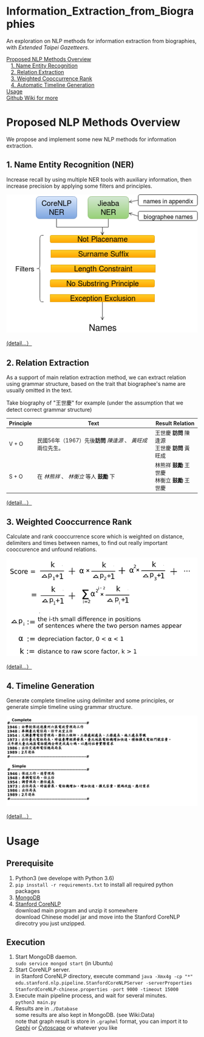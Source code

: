 # Information_Extraction_from_Biographies
An exploration on NLP methods for information extraction from biographies, with *Extended Taipei Gazetteers*.  
  
[Proposed NLP Methods Overview](#proposed-nlp-methods-overview)  
&nbsp;&nbsp;&nbsp;[1. Name Entity Recognition](#1-name-entity-recognition-ner)  
&nbsp;&nbsp;&nbsp;[2. Relation Extraction](#2-relation-extraction)  
&nbsp;&nbsp;&nbsp;[3. Weighted Cooccurrence Rank](#3-weighted-cooccurrence-rank)  
&nbsp;&nbsp;&nbsp;[4. Automatic Timeline Generation](#4-automatic-timeline-generation)  
[Usage](#usage)  
[Github Wiki for more](https://github.com/richardyy1188/Information_Extraction_from_Biographies/wiki)

# Proposed NLP Methods Overview
We propose and implement some new NLP methods for information extraction.
## 1. Name Entity Recognition (NER)
Increase recall by using multiple NER tools with auxiliary information, then increase precision by applying some filters and principles.  
  
![diagram of proposed NER method](Explanation-Material/NER_method_overview.png)
  
[(detail...） ](https://github.com/richardyy1188/Information_Extraction_from_Biographies/wiki/Name-Entity-Recognition-(NER))

## 2. Relation Extraction
As a support of main relation extraction method, we can extract relation using grammar structure, based on the trait that biographee's name are usually omitted in the text.  
  
Take biography of "王世慶" for example (under the assumption that we detect correct grammar structure)

| Principle | Text | Result Relation |
| --------- | ---- | --------------- |
| V + O | 民國56年（1967）先後**訪問** *陳逢源* 、 *黃旺成* 兩位先生。 | 王世慶 **訪問** 陳逢源<br/>王世慶 **訪問** 黃旺成|
| S + O | 在 *林熊祥* 、 *林衡立* 等人 **鼓勵** 下 | 林熊祥 **鼓勵** 王世慶<br/>林衡立 **鼓勵** 王世慶 |
  
[(detail...） ](https://github.com/richardyy1188/Information_Extraction_from_Biographies/wiki/Relation-Extraction)

## 3. Weighted Cooccurrence Rank
Calculate and rank cooccurrence score which is weighted on distance, delimiters and times between names, to find out really important cooccurence and unfound relations.  
  
![wieghted cooccurrence](Explanation-Material/cooccurrence_formula.png)
  
[(detail...） ](https://github.com/richardyy1188/Information_Extraction_from_Biographies/wiki/Weighted-Cooccurrence-Rank)

## 4. Timeline Generation
Generate complete timeline using delimiter and some principles, or generate simple timeline using grammar structure.  
  
![ptimeline generation](Explanation-Material/timeline_complete_and_simple.png)
  
[(detail...） ](https://github.com/richardyy1188/Information_Extraction_from_Biographies/wiki/Timeline-Generation)

# Usage
## Prerequisite
1. Python3 (we develope with Python 3.6)
2. `pip insstall -r requirements.txt` to install all required python packages
3. [MongoDB](https://docs.mongodb.com/manual/administration/install-community/)
4. [Stanford CoreNLP](https://stanfordnlp.github.io/CoreNLP/download.html)  
  download main program and unzip it somewhere  
  download Chinese model jar and move into the Stanford CoreNLP direcotry you just unzipped.
  
## Execution
1. Start MongoDB daemon.  
  `sudo service mongod start` (in Ubuntu)
2. Start CoreNLP server.  
  in Stanford CoreNLP directory, execute command `java -Xmx4g -cp "*" edu.stanford.nlp.pipeline.StanfordCoreNLPServer -serverProperties StanfordCoreNLP-chinese.properties -port 9000 -timeout 15000`
3. Execute main pipeline process, and wait for several minutes.  
  `python3 main.py`
4. Results are in `./Database`  
  some results are also kept in MongoDB. (see Wiki:Data)  
  note that graph result is store in `.graphml` format, you can import it to [Gephi](https://gephi.org/) or [Cytoscape](http://www.cytoscape.org/) or whatever you like
